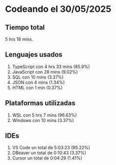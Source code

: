 # Codeando el 30/05/2025

## Tiempo total
5 hrs 18 mins.

## Lenguajes usados
1. TypeScript con 4 hrs 33 mins (85.9%)
1. JavaScript con 28 mins (9.02%)
1. SQL con 10 mins (3.37%)
1. JSON con 4 mins (1.34%)
1. HTML con 1 min (0.37%)

## Plataformas utilizadas
1. WSL con 5 hrs 7 mins (96.63%)
1. Windows con 10 mins (3.37%)

## IDEs
1. VS Code un total de 5:03:23 (95.22%)
1. DBeaver un total de 0:10:43 (3.37%)
1. Cursor un total de 0:04:29 (1.41%)
